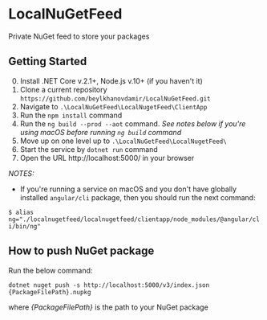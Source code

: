 # LocalNuGetFeed
Private NuGet feed to store your packages

## Getting Started

0. Install .NET Core v.2.1+, Node.js v.10+ (if you haven't it)
1. Clone a current repository `https://github.com/beylkhanovdamir/LocalNuGetFeed.git`
2. Navigate to `.\LocalNuGetFeed\LocalNugetFeed\ClientApp`
3. Run the `npm install` command
4. Run the `ng build --prod --aot` command. *See notes below if you're using macOS before running `ng build` command*
5. Move up on one level up to `.\LocalNuGetFeed\LocalNugetFeed\`
6. Start the service by `dotnet run` command
7. Open the URL http://localhost:5000/ in your browser

*NOTES:*

* If you're running a service on macOS and you don't have globally installed `angular/cli` package, then you should run the next command:

`$ alias ng="./localnugetfeed/localnugetfeed/clientapp/node_modules/@angular/cli/bin/ng"`

## How to push NuGet package

Run the below command:

`dotnet nuget push -s http://localhost:5000/v3/index.json {PackageFilePath}.nupkg` 

where *{PackageFilePath}* is the path to your NuGet package
